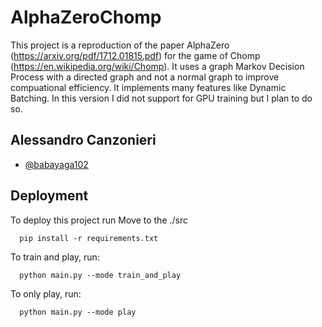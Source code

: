 
# AlphaZeroChomp


This project is a reproduction of the paper AlphaZero (https://arxiv.org/pdf/1712.01815.pdf) for the game of Chomp (https://en.wikipedia.org/wiki/Chomp). It uses a graph Markov Decision Process with a directed graph and not a normal graph to improve compuational efficiency. It implements many features like Dynamic Batching. In this version I did not support for GPU training but I plan to do so. 


## Alessandro Canzonieri

- [@babayaga102](https://github.com/babayaga102)


## Deployment

To deploy this project run
Move to the ./src

```
  pip install -r requirements.txt
```
To train and play, run:
```
  python main.py --mode train_and_play
```

To only play, run:
```
  python main.py --mode play
```




